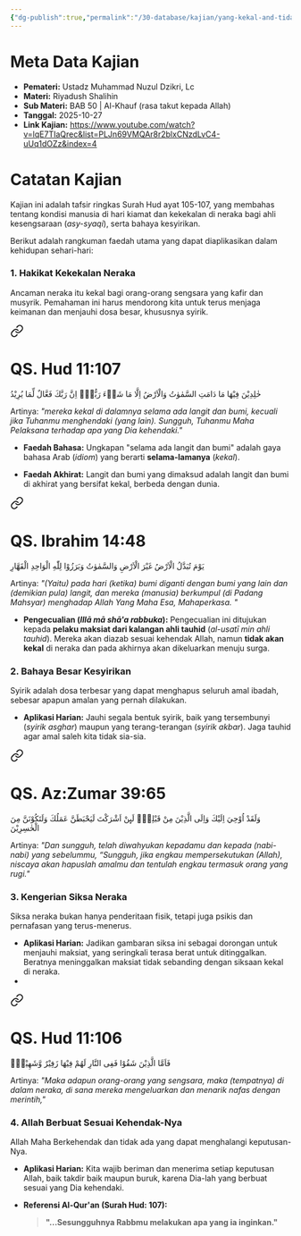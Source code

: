```yaml
---
{"dg-publish":true,"permalink":"/30-database/kajian/yang-kekal-and-tidak-kekal-di-neraka/","tags":["kajian"]}
---
```





# Meta Data Kajian 
<div><ul class="dataview list-view-ul"><li><span><strong>Pemateri:</strong> Ustadz Muhammad Nuzul Dzikri, Lc</span></li><li><span><strong>Materi:</strong> Riyadush Shalihin</span></li><li><span><strong>Sub Materi:</strong> BAB 50 | Al-Khauf (rasa takut kepada Allah)</span></li><li><span><strong>Tanggal:</strong> 2025-10-27</span></li><li><span><strong>Link Kajian:</strong> <a rel="noopener nofollow" class="external-link" href="https://www.youtube.com/watch?v=lqE7TIaQrec&amp;list=PLJn69VMQAr8r2blxCNzdLvC4-uUq1dOZz&amp;index=4" target="_blank">https://www.youtube.com/watch?v=lqE7TIaQrec&amp;list=PLJn69VMQAr8r2blxCNzdLvC4-uUq1dOZz&amp;index=4</a></span></li></ul></div>

# Catatan Kajian
Kajian ini adalah tafsir ringkas Surah Hud ayat 105-107, yang membahas tentang kondisi manusia di hari kiamat dan kekekalan di neraka bagi ahli kesengsaraan (_asy-syaqi_), serta bahaya kesyirikan.

Berikut adalah rangkuman faedah utama yang dapat diaplikasikan dalam kehidupan sehari-hari:

### 1. Hakikat Kekekalan Neraka

Ancaman neraka itu kekal bagi orang-orang sengsara yang kafir dan musyrik. Pemahaman ini harus mendorong kita untuk terus menjaga keimanan dan menjauhi dosa besar, khususnya syirik.

<div class="transclusion internal-embed is-loaded"><a class="markdown-embed-link" href="/30-database/al-quran/all-surah/#qs-hud-11-107" aria-label="Open link"><svg xmlns="http://www.w3.org/2000/svg" width="24" height="24" viewBox="0 0 24 24" fill="none" stroke="currentColor" stroke-width="2" stroke-linecap="round" stroke-linejoin="round" class="svg-icon lucide-link"><path d="M10 13a5 5 0 0 0 7.54.54l3-3a5 5 0 0 0-7.07-7.07l-1.72 1.71"></path><path d="M14 11a5 5 0 0 0-7.54-.54l-3 3a5 5 0 0 0 7.07 7.07l1.71-1.71"></path></svg></a><div class="markdown-embed">



# QS. Hud 11:107
خٰلِدِيْنَ فِيْهَا مَا دَامَتِ السَّمٰوٰتُ وَالْاَرْضُ اِلَّا مَا شَاۤءَ رَبُّكَۗ اِنَّ رَبَّكَ فَعَّالٌ لِّمَا يُرِيْدُ

Artinya: *"mereka kekal di dalamnya selama ada langit dan bumi, kecuali jika Tuhanmu menghendaki (yang lain). Sungguh, Tuhanmu Maha Pelaksana terhadap apa yang Dia kehendaki."*



</div></div>

- **Faedah Bahasa:** Ungkapan "selama ada langit dan bumi" adalah gaya bahasa Arab (_idiom_) yang berarti **selama-lamanya** (_kekal_).
        
- **Faedah Akhirat:** Langit dan bumi yang dimaksud adalah langit dan bumi di akhirat yang bersifat kekal, berbeda dengan dunia. 
<div class="transclusion internal-embed is-loaded"><a class="markdown-embed-link" href="/30-database/al-quran/all-surah/#qs-ibrahim-14-48" aria-label="Open link"><svg xmlns="http://www.w3.org/2000/svg" width="24" height="24" viewBox="0 0 24 24" fill="none" stroke="currentColor" stroke-width="2" stroke-linecap="round" stroke-linejoin="round" class="svg-icon lucide-link"><path d="M10 13a5 5 0 0 0 7.54.54l3-3a5 5 0 0 0-7.07-7.07l-1.72 1.71"></path><path d="M14 11a5 5 0 0 0-7.54-.54l-3 3a5 5 0 0 0 7.07 7.07l1.71-1.71"></path></svg></a><div class="markdown-embed">



# QS. Ibrahim 14:48
يَوْمَ تُبَدَّلُ الْاَرْضُ غَيْرَ الْاَرْضِ وَالسَّمٰوٰتُ وَبَرَزُوْا لِلّٰهِ الْوَاحِدِ الْقَهَّارِ 

Artinya: *"(Yaitu) pada hari (ketika) bumi diganti dengan bumi yang lain dan (demikian pula) langit, dan mereka (manusia) berkumpul (di Padang Mahsyar) menghadap Allah Yang Maha Esa, Mahaperkasa. "*



</div></div>

        
- **Pengecualian (_Illā mā shā'a rabbuka_):** Pengecualian ini ditujukan kepada **pelaku maksiat dari kalangan ahli tauhid** (_al-usatī min ahli tauhid_). Mereka akan diazab sesuai kehendak Allah, namun **tidak akan kekal** di neraka dan pada akhirnya akan dikeluarkan menuju surga.
        

### 2. Bahaya Besar Kesyirikan

Syirik adalah dosa terbesar yang dapat menghapus seluruh amal ibadah, sebesar apapun amalan yang pernah dilakukan.

- **Aplikasi Harian:** Jauhi segala bentuk syirik, baik yang tersembunyi (_syirik asghar_) maupun yang terang-terangan (_syirik akbar_). Jaga tauhid agar amal saleh kita tidak sia-sia.

<div class="transclusion internal-embed is-loaded"><a class="markdown-embed-link" href="/30-database/al-quran/all-surah/#qs-az-zumar-39-65" aria-label="Open link"><svg xmlns="http://www.w3.org/2000/svg" width="24" height="24" viewBox="0 0 24 24" fill="none" stroke="currentColor" stroke-width="2" stroke-linecap="round" stroke-linejoin="round" class="svg-icon lucide-link"><path d="M10 13a5 5 0 0 0 7.54.54l3-3a5 5 0 0 0-7.07-7.07l-1.72 1.71"></path><path d="M14 11a5 5 0 0 0-7.54-.54l-3 3a5 5 0 0 0 7.07 7.07l1.71-1.71"></path></svg></a><div class="markdown-embed">



# QS. Az:Zumar 39:65
وَلَقَدْ اُوْحِيَ اِلَيْكَ وَاِلَى الَّذِيْنَ مِنْ قَبْلِكَۚ  لَىِٕنْ اَشْرَكْتَ لَيَحْبَطَنَّ عَمَلُكَ وَلَتَكُوْنَنَّ مِنَ الْخٰسِرِيْنَ

Artinya: *"Dan sungguh, telah diwahyukan kepadamu dan kepada (nabi-nabi) yang sebelummu, “Sungguh, jika engkau mempersekutukan (Allah), niscaya akan hapuslah amalmu dan tentulah engkau termasuk orang yang rugi."*



</div></div>

    

### 3. Kengerian Siksa Neraka

Siksa neraka bukan hanya penderitaan fisik, tetapi juga psikis dan pernafasan yang terus-menerus.

- **Aplikasi Harian:** Jadikan gambaran siksa ini sebagai dorongan untuk menjauhi maksiat, yang seringkali terasa berat untuk ditinggalkan. Beratnya meninggalkan maksiat tidak sebanding dengan siksaan kekal di neraka.
- 
<div class="transclusion internal-embed is-loaded"><a class="markdown-embed-link" href="/30-database/al-quran/all-surah/#qs-hud-11-106" aria-label="Open link"><svg xmlns="http://www.w3.org/2000/svg" width="24" height="24" viewBox="0 0 24 24" fill="none" stroke="currentColor" stroke-width="2" stroke-linecap="round" stroke-linejoin="round" class="svg-icon lucide-link"><path d="M10 13a5 5 0 0 0 7.54.54l3-3a5 5 0 0 0-7.07-7.07l-1.72 1.71"></path><path d="M14 11a5 5 0 0 0-7.54-.54l-3 3a5 5 0 0 0 7.07 7.07l1.71-1.71"></path></svg></a><div class="markdown-embed">



# QS. Hud 11:106
فَاَمَّا الَّذِيْنَ شَقُوْا فَفِى النَّارِ لَهُمْ فِيْهَا زَفِيْرٌ وَّشَهِيْقٌۙ  

Artinya: *"Maka adapun orang-orang yang sengsara, maka (tempatnya) di dalam neraka, di sana mereka mengeluarkan dan menarik nafas dengan merintih,"*



</div></div>

        

### 4. Allah Berbuat Sesuai Kehendak-Nya

Allah Maha Berkehendak dan tidak ada yang dapat menghalangi keputusan-Nya.

- **Aplikasi Harian:** Kita wajib beriman dan menerima setiap keputusan Allah, baik takdir baik maupun buruk, karena Dia-lah yang berbuat sesuai yang Dia kehendaki.
    
- **Referensi Al-Qur'an (Surah Hud: 107):**
    
    > **"...Sesungguhnya Rabbmu melakukan apa yang ia inginkan."**
 
 
